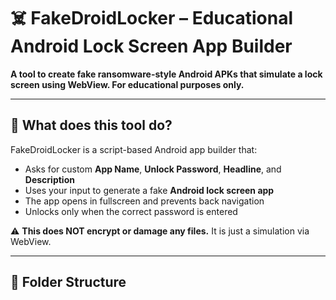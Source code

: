 # ☠️ FakeDroidLocker – Educational Android Lock Screen App Builder

**A tool to create fake ransomware-style Android APKs that simulate a lock screen using WebView. For educational purposes only.**

---

## 📱 What does this tool do?

FakeDroidLocker is a script-based Android app builder that:

- Asks for custom **App Name**, **Unlock Password**, **Headline**, and **Description**
- Uses your input to generate a fake **Android lock screen app**
- The app opens in fullscreen and prevents back navigation
- Unlocks only when the correct password is entered

⚠️ **This does NOT encrypt or damage any files.** It is just a simulation via WebView.

---

## 📂 Folder Structure
